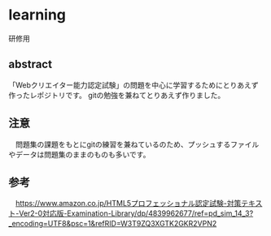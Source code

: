 # learning
研修用

## abstract
「Webクリエイター能力認定試験」の問題を中心に学習するためにとりあえず作ったレポジトリです。
gitの勉強を兼ねてとりあえず作りました。

## 注意
　問題集の課題をもとにgitの練習を兼ねているのため、プッシュするファイルやデータは問題集のままのものも多いです。

## 参考
　https://www.amazon.co.jp/HTML5プロフェッショナル認定試験-対策テキスト-Ver2-0対応版-Examination-Library/dp/4839962677/ref=pd_sim_14_3?_encoding=UTF8&psc=1&refRID=W3T9ZQ3XGTK2GKR2VPN2
　


